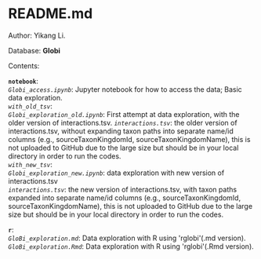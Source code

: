 # README.md

Author: Yikang Li.   

Database: **Globi**

Contents:  

**`notebook`**:   
*`Globi_access.ipynb`*: Jupyter notebook for how to access the data; Basic data exploration.   
*`with_old_tsv`*:   
   *`Globi_exploration_old.ipynb`*: First attempt at data exploration, with the older version of interactions.tsv. 
   *`interactions.tsv`*: the older version of interactions.tsv, without expanding taxon paths into separate name/id columns (e.g., sourceTaxonKingdomId, sourceTaxonKingdomName), this is not uploaded to GitHub due to the large size but should be in your local directory in order to run the codes.    
*`with_new_tsv`*:   
   *`Globi_exploration_new.ipynb`*: data exploration with new version of interactions.tsv  
   *`interactions.tsv`*: the new version of interactions.tsv, with taxon paths expanded into separate name/id columns (e.g., sourceTaxonKingdomId, sourceTaxonKingdomName), this is not uploaded to GitHub due to the large size but should be in your local directory in order to run the codes.  

**`r`**:   
*`GloBi_exploration.md`*: Data exploration with R using 'rglobi'(.md version).  
*`GloBi_exploration.Rmd`*: Data exploration with R using 'rglobi'(.Rmd version).
